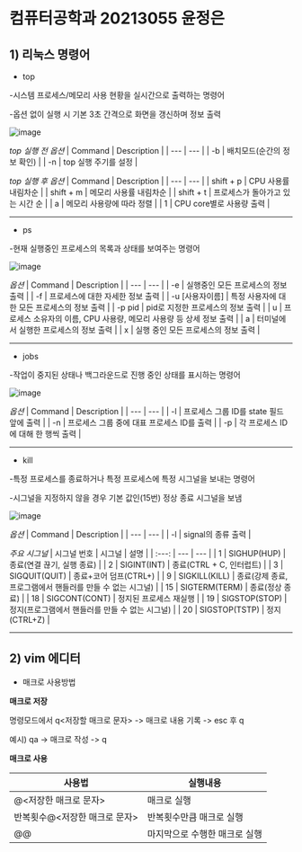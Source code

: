 # 컴퓨터공학과 20213055 윤정은
## **1) 리눅스 명령어**

- top

-시스템 프로세스/메모리 사용 현황을 실시간으로 출력하는 명령어

-옵션 없이 실행 시 기본 3초 간격으로 화면을 갱신하며 정보 출력

![image](https://user-images.githubusercontent.com/104592745/171399618-ae2a0ec0-73b7-4433-ab51-49a5f238db47.png)


*top 실행 전 옵션*
| Command | Description |
| --- | --- |
| -b | 배치모드(순간의 정보 확인) |
| -n | top 실행 주기를 설정 |

*top 실행 후 옵션*
| Command | Description |
| --- | --- |
| shift + p | CPU 사용률 내림차순 |
| shift + m | 메모리 사용률 내림차순 |
| shift + t | 프로세스가 돌아가고 있는 시간 순 |
| a | 메모리 사용량에 따라 정렬 |
| 1 | CPU core별로 사용량 출력 |


---

- ps

-현재 실행중인 프로세스의 목록과 상태를 보여주는 명령어

![image](https://user-images.githubusercontent.com/104592745/171399707-dcee84f9-8d3f-4463-90c0-c804d5b83505.png)


*옵션*
| Command | Description |
| --- | --- |
| -e | 실행중인 모든 프로세스의 정보 출력 |
| -f | 프로세스에 대한 자세한 정보 출력 |
| -u [사용자이름] | 특정 사용자에 대한 모든 프로세스의 정보 출력 |
| -p pid | pid로 지정한 프로세스의 정보 출력 |
| u | 프로세스 소유자의 이름, CPU 사용량, 메모리 사용량 등 상세 정보 출력 |
| a | 터미널에서 실행한 프로세스의 정보 출력 |
| x | 실행 중인 모든 프로세스의 정보 출력 |

---

- jobs

-작업이 중지된 상태나 백그라운드로 진행 중인 상태를 표시하는 명령어

![image](https://user-images.githubusercontent.com/104592745/171399924-ce5b28ff-34d1-4c4b-96ce-d23d75ca138a.png)


*옵션*
| Command | Description |
| --- | --- |
| -l | 프로세스 그룹 ID를 state 필드 앞에 출력 |
| -n | 프로세스 그룹 중에 대표 프로세스 ID를 출력 |
| -p | 각 프로세스 ID에 대해 한 행씩 출력 |

---

- kill

-특정 프로세스를 종료하거나 특정 프로세스에 특정 시그널을 보내는 명령어 

-시그널을 지정하지 않을 경우 기본 값인(15번) 정상 종료 시그널을 보냄

![image](https://user-images.githubusercontent.com/104592745/171401368-d200cdb4-1092-477c-8d1e-798a01147da8.png)


*옵션*
| Command | Description |
| --- | --- |
| -l | signal의 종류 출력 |

*주요 시그널*
| 시그널 번호 | 시그널 | 설명 |
| :---: | --- | --- |
| 1 | SIGHUP(HUP) | 종료(연결 끊기, 실행 종료) |
| 2 | SIGINT(INT) | 종료(CTRL + C, 인터럽트) |
| 3 | SIGQUIT(QUIT) | 종료+코어 덤프(CTRL+\) |
| 9 | SIGKILL(KILL) | 종료(강제 종료, 프로그램에서 핸들러를 만들 수 없는 시그널) |
| 15 | SIGTERM(TERM) | 종료(정상 종료) |
| 18 | SIGCONT(CONT) | 정지된 프로세스 재실행 |
| 19 | SIGSTOP(STOP) | 정지(프로그램에서 핸들러를 만들 수 없는 시그널) |
| 20 | SIGSTOP(TSTP) | 정지(CTRL+Z) |

---------

## **2) vim 에디터**

- 매크로 사용방법

**매크로 저장**

명령모드에서 q<저장할 매크로 문자>  -> 매크로 내용 기록 -> esc 후 q

예시) qa -> 매크로 작성 -> q


**매크로 사용**

| 사용법 | 실행내용 |
| --- | --- |
| @<저장한 매크로 문자> | 매크로 실행 |
| 반복횟수@<저장한 매크로 문자> | 반복횟수만큼 매크로 실행 |
| @@ | 마지막으로 수행한 매크로 실행 |
